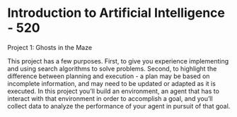 # Introduction to Artificial Intelligence - 520

Project 1: Ghosts in the Maze 

This project has a few purposes. First, to give you experience implementing and using search algorithms to solve problems. Second, to highlight the difference between planning and execution - a plan may be based on incomplete information, and may need to be updated or adapted as it is executed. In this project you’ll build an environment, an agent that has to interact with that environment in order to accomplish a goal, and you’ll collect data to analyze the performance of your agent in pursuit of that goal.


